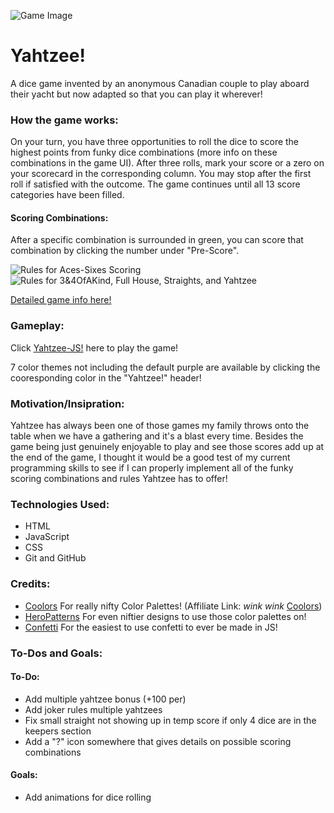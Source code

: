 ![Game Image](https://i.imgur.com/wlsLrOw.png)

# **Yahtzee!**

A dice game invented by an anonymous Canadian couple to play aboard their yacht but now adapted so that you can play it wherever!

### How the game works:

On your turn, you have three opportunities to roll the dice to score the highest points from funky dice combinations (more info on these combinations in the game UI). After three rolls, mark your score or a zero on your scorecard in the corresponding column. You may stop after the first roll if satisfied with the outcome. The game continues until all 13 score categories have been filled.

#### Scoring Combinations:

After a specific combination is surrounded in green, you can score that combination by clicking the number under "Pre-Score".

![Rules for Aces-Sixes Scoring](https://i.imgur.com/tOLqp22.png)  
![Rules for 3&4OfAKind, Full House, Straights, and Yahtzee](https://i.imgur.com/pHe5FXg.png)

[Detailed game info here!](https://en.wikipedia.org/wiki/Yahtzee#Rules)

### Gameplay:

Click [Yahtzee-JS!](https://yahtzee-js.netlify.app/) here to play the game!

7 color themes not including the default purple are available by clicking the cooresponding color in the "Yahtzee!" header!

### Motivation/Insipration:

Yahtzee has always been one of those games my family throws onto the table when we have a gathering and it's a blast every time. Besides the game being just genuinely enjoyable to play and see those scores add up at the end of the game, I thought it would be a good test of my current programming skills to see if I can properly implement all of the funky scoring combinations and rules Yahtzee has to offer! 

### Technologies Used:

* HTML
* JavaScript
* CSS
* Git and GitHub

### Credits:

* [Coolors](https://coolors.co/) For really nifty Color Palettes! (Affiliate Link: *wink wink* [Coolors](https://coolors.co/?ref=660a03d754a759000bebf5e6))
* [HeroPatterns](https://heropatterns.com/) For even niftier designs to use those color palettes on!
* [Confetti](https://github.com/SEI-Remote/confetti) For the easiest to use confetti to ever be made in JS!

### To-Dos and Goals:

#### To-Do:

* Add multiple yahtzee bonus (+100 per)
* Add joker rules multiple yahtzees
* Fix small straight not showing up in temp score if only 4 dice are in the keepers section
* Add a "?" icon somewhere that gives details on possible scoring combinations

#### Goals:

* Add animations for dice rolling